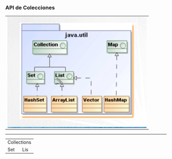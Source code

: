 ### API de Colecciones

<table align="center" >
  <tr>
    <td align="center" style="padding=0;width=50%;">
      <img align="center" style="padding=0;" src="../images/APIcollection.png" />
    </td>
  </tr>
</table>

---

<table align="center">
  <tr>
    <td colspan="2">Collections</td>
  </tr>

  <tr>
    <td>Set</td>
    <td>Lis</td>
  </tr>
</table>


